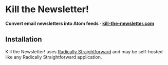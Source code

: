 # Kill the Newsletter!

**Convert email newsletters into Atom feeds** · **[kill-the-newsletter.com](https://kill-the-newsletter.com/)**

## Installation

Kill the Newsletter! uses [Radically Straightforward](https://github.com/radically-straightforward/radically-straightforward) and may be self-hosted like any Radically Straightforward application.
